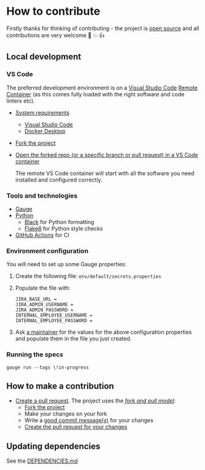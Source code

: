 # How to contribute

Firstly thanks for thinking of contributing - the project is [open source](https://opensource.guide/how-to-contribute/)
and all contributions are very welcome :slightly_smiling_face: :boom: :thumbsup:

## Local development

### VS Code

The preferred development environment is on a [Visual Studio Code](https://code.visualstudio.com/) [Remote Container](https://code.visualstudio.com/docs/remote/containers)
(as this comes fully loaded with the right software and code linters etc).

* [System requirements](https://code.visualstudio.com/docs/remote/containers#_system-requirements)
  * [Visual Studio Code](https://code.visualstudio.com/)
  * [Docker Desktop](https://www.docker.com/products/docker-desktop)
* [Fork the project](https://docs.github.com/en/github/collaborating-with-issues-and-pull-requests/working-with-forks)
* [Open the forked repo (or a specific branch or pull request) in a VS Code container](https://code.visualstudio.com/docs/remote/containers#_quick-start-open-a-git-repository-or-github-pr-in-an-isolated-container-volume)

  The remote VS Code container will start with all the software you need installed and configured correctly.

### Tools and technologies

* [Gauge](https://gauge.org)
* [Python](https://www.python.org/)
  * [Black](https://github.com/psf/black) for Python formatting
  * [Flake8](https://flake8.pycqa.org/) for Python style checks
* [GitHub Actions](https://docs.github.com/en/actions) for CI

### Environment configuration

You will need to set up some Gauge properties:

1. Create the following file: `env/default/secrets.properties`
2. Populate the file with:

   ```lang-default
   JIRA_BASE_URL =
   JIRA_ADMIN_USERNAME =
   JIRA_ADMIN_PASSWORD =
   INTERNAL_EMPLOYEE_USERNAME =
   INTERNAL_EMPLOYEE_PASSWORD =
   ```

3. Ask [a maintainer](.github/CODEOWNERS) for the values for the above configuration properties and populate them in
   the file you just created.

### Running the specs

`gauge run --tags \!in-progress`

## How to make a contribution

* [Create a pull request](https://docs.github.com/en/github/collaborating-with-issues-and-pull-requests/about-pull-requests).
The project uses the _[fork and pull model](https://docs.github.com/en/github/collaborating-with-issues-and-pull-requests/about-collaborative-development-models)_:
  * [Fork the project](https://docs.github.com/en/github/collaborating-with-issues-and-pull-requests/working-with-forks)
  * Make your changes on your fork
  * Write a [good commit message(s)](https://chris.beams.io/posts/git-commit/) for your changes
  * [Create the pull request for your changes](https://docs.github.com/en/github/collaborating-with-issues-and-pull-requests/proposing-changes-to-your-work-with-pull-requests)

## Updating dependencies

See the [DEPENDENCIES.md](.github/DEPENDENCIES.md)
